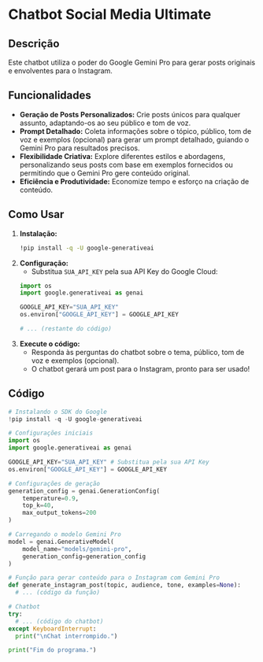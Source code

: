 # Chatbot Social Media Ultimate

## Descrição

Este chatbot utiliza o poder do Google Gemini Pro para gerar posts originais e envolventes para o Instagram. 

## Funcionalidades

- **Geração de Posts Personalizados:** Crie posts únicos para qualquer assunto, adaptando-os ao seu público e tom de voz.
- **Prompt Detalhado:** Coleta informações sobre o tópico, público, tom de voz e exemplos (opcional) para gerar um prompt detalhado, guiando o Gemini Pro para resultados precisos.
- **Flexibilidade Criativa:** Explore diferentes estilos e abordagens, personalizando seus posts com base em exemplos fornecidos ou permitindo que o Gemini Pro gere conteúdo original.
- **Eficiência e Produtividade:** Economize tempo e esforço na criação de conteúdo.

## Como Usar

1. **Instalação:**
    ```bash
    !pip install -q -U google-generativeai
    ```
2. **Configuração:**
    - Substitua `SUA_API_KEY` pela sua API Key do Google Cloud:
    ```python
    import os
    import google.generativeai as genai
    
    GOOGLE_API_KEY="SUA_API_KEY"
    os.environ["GOOGLE_API_KEY"] = GOOGLE_API_KEY
    
    # ... (restante do código)
    ```
3. **Execute o código:** 
    - Responda às perguntas do chatbot sobre o tema, público, tom de voz e exemplos (opcional).
    - O chatbot gerará um post para o Instagram, pronto para ser usado!

## Código

```python
# Instalando o SDK do Google
!pip install -q -U google-generativeai

# Configurações iniciais
import os
import google.generativeai as genai

GOOGLE_API_KEY="SUA_API_KEY" # Substitua pela sua API Key
os.environ["GOOGLE_API_KEY"] = GOOGLE_API_KEY

# Configurações de geração 
generation_config = genai.GenerationConfig(
    temperature=0.9,  
    top_k=40,         
    max_output_tokens=200  
)

# Carregando o modelo Gemini Pro 
model = genai.GenerativeModel(
    model_name="models/gemini-pro", 
    generation_config=generation_config
)

# Função para gerar conteúdo para o Instagram com Gemini Pro
def generate_instagram_post(topic, audience, tone, examples=None):
  # ... (código da função)

# Chatbot
try:
  # ... (código do chatbot)
except KeyboardInterrupt:
  print("\nChat interrompido.")

print("Fim do programa.")
